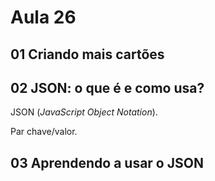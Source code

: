 # Aula 26

## 01 Criando mais cartões

## 02 JSON: o que é e como usa?

JSON (_JavaScript Object Notation_).

Par chave/valor.

## 03 Aprendendo a usar o JSON

